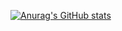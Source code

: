 [![Anurag's GitHub stats](https://github-readme-stats.vercel.app/apiKayCHENvip=anuraghazra)](https://github.com/anuraghazra/github-readme-stats)

